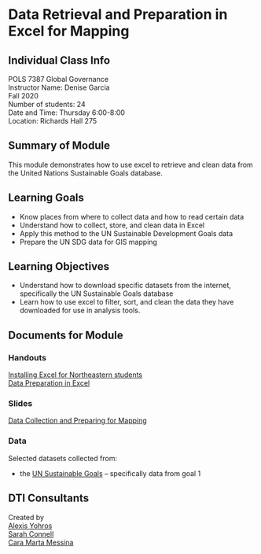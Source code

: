 # Data Retrieval and Preparation in Excel for Mapping

## Individual Class Info
POLS 7387 Global Governance
<br>
Instructor Name: Denise Garcia
<br>
Fall 2020
<br>
Number of students: 24
<br>
Date and Time: Thursday 6:00-8:00
<br>
Location: Richards Hall 275 <br>

## Summary of Module
This module demonstrates how to use excel to retrieve and clean data from the United Nations Sustainable Goals database.

## Learning Goals
- Know places from where to collect data and how to read certain data
- Understand how to collect, store, and clean data in Excel
- Apply this method to the UN Sustainable Development Goals data
- Prepare the UN SDG data for GIS mapping

## Learning Objectives
- Understand how to download specific datasets from the internet, specifically the UN Sustainable Goals database
- Learn how to use excel to filter, sort, and clean the data they have downloaded for use in analysis tools.

## Documents for Module

### Handouts

[Installing Excel for Northeastern students](https://github.com/NULabNortheastern/digitalassignmentshowcase/blob/master/mapping/fa20-garcia-pols7387-mappingdata/handout-install_excel.pdf)
<br>
[Data Preparation in Excel](https://github.com/NULabNortheastern/digitalassignmentshowcase/blob/master/mapping/fa20-garcia-pols7387-mappingdata/handout-data_prep_excel.pdf)

### Slides

[Data Collection and Preparing for Mapping](https://github.com/NULabNortheastern/digitalassignmentshowcase/blob/master/mapping/fa20-garcia-pols7387-mappingdata/slides.pdf)

### Data
Selected datasets collected from:
- the [UN Sustainable Goals](https://unstats.un.org/sdgs/indicators/database) – specifically data from goal 1


## DTI Consultants
Created by<br>
[Alexis Yohros](Yohros.a@husky.neu.edu)<br>
[Sarah Connell](sa.connell@northeastern.edu)<br>
[Cara Marta Messina](messina.c@husky.neu.edu)
